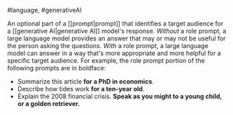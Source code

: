 #language, #generativeAI

An optional part of a [[prompt|prompt]] that identifies a target audience
for a [[generative AI|generative AI]] model&#39;s response. <em>Without</em> a role
prompt, a large language model provides an answer that may or may not be useful
for the person asking the questions. <em>With</em> a role prompt, a large language
model can answer in a way that&#39;s more appropriate and more helpful for a
specific target audience. For example, the role prompt portion of the following
prompts are in boldface:

<ul>
<li>Summarize this article <strong>for a PhD in economics</strong>.</li>
<li>Describe how tides work <strong>for a ten-year old</strong>.</li>
<li>Explain the 2008 financial crisis. <strong>Speak as you might to a young child,
or a golden retriever.</strong></li>
</ul>

